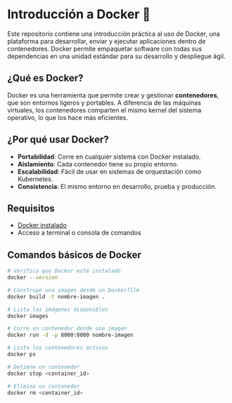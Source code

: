 # Introducción a Docker 🐳

Este repositorio contiene una introducción práctica al uso de Docker, una plataforma para desarrollar, enviar y ejecutar aplicaciones dentro de contenedores. Docker permite empaquetar software con todas sus dependencias en una unidad estándar para su desarrollo y despliegue ágil.

## ¿Qué es Docker?

Docker es una herramienta que permite crear y gestionar **contenedores**, que son entornos ligeros y portables. A diferencia de las máquinas virtuales, los contenedores comparten el mismo kernel del sistema operativo, lo que los hace más eficientes.

## ¿Por qué usar Docker?

- **Portabilidad**: Corre en cualquier sistema con Docker instalado.
- **Aislamiento**: Cada contenedor tiene su propio entorno.
- **Escalabilidad**: Fácil de usar en sistemas de orquestación como Kubernetes.
- **Consistencia**: El mismo entorno en desarrollo, prueba y producción.

## Requisitos

- [Docker instalado](https://docs.docker.com/get-docker/)
- Acceso a terminal o consola de comandos

## Comandos básicos de Docker

```bash
# Verifica que Docker esté instalado
docker --version

# Construye una imagen desde un Dockerfile
docker build -t nombre-imagen .

# Lista las imágenes disponibles
docker images

# Corre un contenedor desde una imagen
docker run -d -p 8000:8000 nombre-imagen

# Lista los contenedores activos
docker ps

# Detiene un contenedor
docker stop <container_id>

# Elimina un contenedor
docker rm <container_id>
